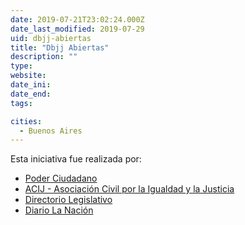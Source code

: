 ```yaml
---
date: 2019-07-21T23:02:24.000Z
date_last_modified: 2019-07-29
uid: dbjj-abiertas
title: "Dbjj Abiertas"
description: ""
type: 
website: 
date_ini: 
date_end: 
tags:

cities: 
  - Buenos Aires
---
```


Esta iniciativa fue realizada por:

- [Poder Ciudadano](/organizaciones/poder-ciudadano)
- [ACIJ - Asociación Civil por la Igualdad y la Justicia](/organizaciones/asociacion-civil-por-la-igualdad-y-la-justicia-arg)
- [Directorio Legislativo](/organizaciones/directorio-legislativo)
- [Diario La Nación](/organizaciones/diario-la-nacion)

